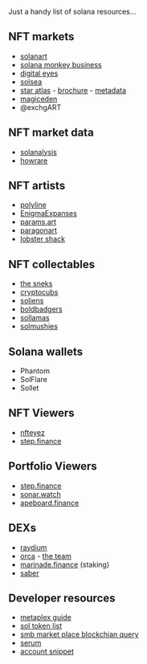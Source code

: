 Just a handy list of solana resources... 

## NFT markets

 * [solanart](https://solanart.io/)
 * [solana monkey business](https://market.solanamonkey.business/)
 * [digital eyes](https://digitaleyes.market)
 * [solsea](https://solsea.io/)
 * [star atlas](https://play.staratlas.com/market) - [brochure](https://staratlas.com/gao-brochure.pdf) - [metadata](https://galaxy.staratlas.com/nfts)
 * [magiceden](https://magiceden.io/)
 * @exchgART

## NFT market data

 * [solanalysis](https://solanalysis.com/)
 * [howrare](https://howrare.is/boldbadgers/6138/)

## NFT artists

 * [polyline](https://polyline.holaplex.com/#/)
 * [EnigmaExpanses](https://expanses.ai/#/)
 * [params.art](https://params.art/)
 * [paragonart](https://paragonart.holaplex.com/#/)
 * [lobster shack](https://lobstershack.holaplex.com/#/)

## NFT collectables
 
 * [the sneks](https://sneks.gg/roadmap)
 * [cryptocubs](https://www.cryptocubs.io/)
 * [soliens](https://www.soliens.space/#/)
 * [boldbadgers](https://boldbadgers.com/)
 * [sollamas](https://sollamas.com/)
 * [solmushies](https://www.solmushies.io/trait)

## Solana wallets

 * Phantom
 * SolFlare
 * Sollet

## NFT Viewers

 * [nfteyez](https://www.nfteyez.global/accounts/8uqTTJrymHMCoG4KLGLPgJh8rqHhMWSEX5BtyL6zdPZL)
 * [step.finance](https://app.step.finance/#/nft)

## Portfolio Viewers

 * [step.finance](https://app.step.finance/#/dashboard)
 * [sonar.watch](https://sonar.watch/dashboard)
 * [apeboard.finance](https://apeboard.finance/dashboard)

## DEXs

 * [raydium](https://raydium.io/pools/)
 * [orca](https://www.orca.so/pools) - [the team](https://orca-so.medium.com/meet-the-orca-team-1b116398db48)
 * [marinade.finance](https://marinade.finance) (staking)
 * [saber](https://app.saber.so/#/farms)

## Developer resources

 * [metaplex guide](https://www.notion.so/Metaplex-Developer-Guide-afefbc19841744c28587ab948a08cfac)
 * [sol token list](https://github.com/solana-labs/token-list/blob/main/src/tokens/solana.tokenlist.json)
 * [smb market place blockchian query](https://github.com/boxwooddev/smb-marketplace-history)
 * [serum](https://github.com/project-serum/serum-ts)
 * [account snippet](https://gist.github.com/beautyfree/8d6d6bd80e4dc81911cffca946b14641)